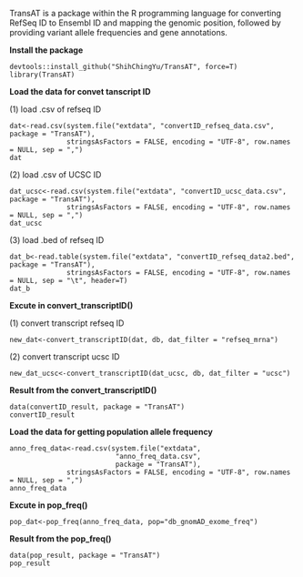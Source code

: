 TransAT is a package within the R programming language for converting RefSeq ID to Ensembl ID and mapping the genomic position, followed by providing variant allele frequencies and gene annotations.

**Install the package**
```{r setup}
devtools::install_github("ShihChingYu/TransAT", force=T)
library(TransAT)
```

**Load the data for convet tanscript ID**

(1) load .csv of refseq ID
```{r}
dat<-read.csv(system.file("extdata", "convertID_refseq_data.csv", package = "TransAT"),
              stringsAsFactors = FALSE, encoding = "UTF-8", row.names = NULL, sep = ",")
dat
```

(2) load .csv of UCSC ID
```{r}
dat_ucsc<-read.csv(system.file("extdata", "convertID_ucsc_data.csv", package = "TransAT"),
              stringsAsFactors = FALSE, encoding = "UTF-8", row.names = NULL, sep = ",")
dat_ucsc
```

(3) load .bed of refseq ID
```{r}
dat_b<-read.table(system.file("extdata", "convertID_refseq_data2.bed", package = "TransAT"),
              stringsAsFactors = FALSE, encoding = "UTF-8", row.names = NULL, sep = "\t", header=T)
dat_b
```

**Excute in convert_transcriptID()**

(1) convert transcript refseq ID
```{r}
new_dat<-convert_transcriptID(dat, db, dat_filter = "refseq_mrna")
```

(2) convert transcript ucsc ID
```{r}
new_dat_ucsc<-convert_transcriptID(dat_ucsc, db, dat_filter = "ucsc")
```

**Result from the convert_transcriptID()**
```{r}
data(convertID_result, package = "TransAT")
convertID_result
```

**Load the data for getting population allele frequency**
```{r}
anno_freq_data<-read.csv(system.file("extdata",
                          "anno_freq_data.csv",
                          package = "TransAT"),
              stringsAsFactors = FALSE, encoding = "UTF-8", row.names = NULL, sep = ",")
anno_freq_data
```

**Excute in pop_freq()**
```{r}
pop_dat<-pop_freq(anno_freq_data, pop="db_gnomAD_exome_freq")
```

**Result from the pop_freq()**
```{r}
data(pop_result, package = "TransAT")
pop_result
```
